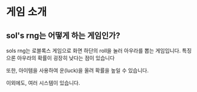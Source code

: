 # 게임 소개

## sol's rng는 어떻게 하는 게임인가?
<p>sols rng는 로블록스 게임으로 화면 하단의 roll을 눌러 아우라를 뽑는 게임입니다.  
특징으론 아우라의 확률이 굉장히 낮다는 점이 있습니다</p>
<p>또한, 아이템을 사용하여 운(luck)을 올려 확률을 높일 수 있습니다. </p>
이외에도, 여러 시스템이 있습니다.